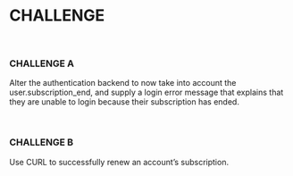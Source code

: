 CHALLENGE
=========

 

### CHALLENGE A

Alter the authentication backend to now take into account the
user.subscription_end, and supply a login error message that explains that they
are unable to login because their subscription has ended.

 

### CHALLENGE B

Use CURL to successfully renew an account’s subscription.
